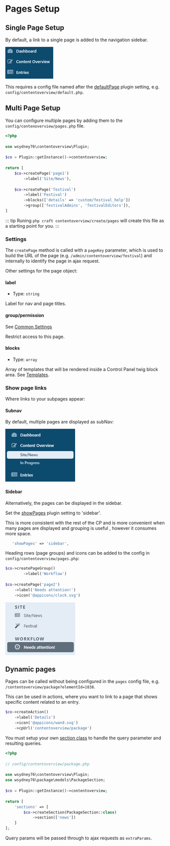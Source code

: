 # Pages Setup

## Single Page Setup

By default, a link to a single page is added to the navigation sidebar.

![screenshot](/images/nav1.jpg)

This requires a config file named after the [defaultPage](./plugin-config#defaultpage) plugin setting, e.g. `config/contentoverview/default.php`.

## Multi Page Setup

You can configure multiple pages by adding them to the `config/contenoverview/pages.php` file.

```php
<?php

use wsydney76\contentoverview\Plugin;

$co = Plugin::getInstance()->contentoverview;

return [   
    $co->createPage('page1')  
        ->label('Site/News'),

    $co->createPage('festival')
        ->label('Festival')
        ->blocks(['details' => 'custom/festival_help'])
        ->group(['festivalAdmins', 'festivalEditors']),
]
```

::: tip
Runing `php craft contentoverview/create/pages` will create this file as a starting point for you.
:::


### Settings

The `createPage` method is called with a `pageKey` parameter, which is used to build the URL of the page (e.g. `/admin/contentoverview/festival`) 
and internally to identify the page in ajax request.

Other settings for the page object:

#### label

* Type: `string`

Label for nav and page titles.

#### group/permission

See [Common Settings](./common)

Restrict access to this page.

#### blocks

* Type: `array` 

Array of templates that will be rendered inside a Control Panel twig block area. See [Templates](../customize/templates).

### Show page links

Where links to your subpages appear:

#### Subnav

By default, multiple pages are displayed as subNav:

![screenshot](/images/nav2.jpg)

#### Sidebar

Alternatively, the pages can be displayed in the sidebar.

Set the [showPages](./plugin-config#showpages) plugin setting to 'sidebar'.

This is more consistent with the rest of the CP and is more convenient when many pages are displayed and grouping is
useful , however it consumes more space.

```php
   'showPages' => 'sidebar',
```

Heading rows (page groups) and icons can be added to the config in `config/contentoverview/pages.php`:

```php
$co->createPageGroup()
        ->label('Workflow')
    
$co->createPage('page2')
    ->label('Needs attention!')
    ->icon('@appicons/clock.svg')
```

![Screenshot](/images/sidebar.jpg)

## Dynamic pages

Pages can be called without being configured in the `pages` config file, e.g. `/contentoverview/package?elementId=1838`.

This can be used in actions, where you want to link to a page that shows specific content related to an entry.

```php
$co->createAction()
    ->label('Details')
    ->icon('@appicons/wand.svg')
    ->cpUrl('contentoverview/package')
```

You must setup your own [section class](../dev/section) to handle the query parameter and resulting queries.

```php
<?php

// config/contentoverview/package.php

use wsydney76\contentoverview\Plugin;
use wsydney76\package\models\PackageSection;

$co = Plugin::getInstance()->contentoverview;

return [
    'sections' => [
        $co->createSection(PackageSection::class)
            ->section(['news'])
    ]
];
```

Query params will be passed through to ajax requests as `extraParams`.